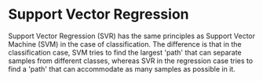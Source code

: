 # Support Vector Regression

Support Vector Regression (SVR) has the same principles as Support Vector Machine (SVM) in the case of classification. The difference is that in the classification case, SVM tries to find the largest 'path' that can separate samples from different classes, whereas SVR in the regression case tries to find a 'path' that can accommodate as many samples as possible in it.
